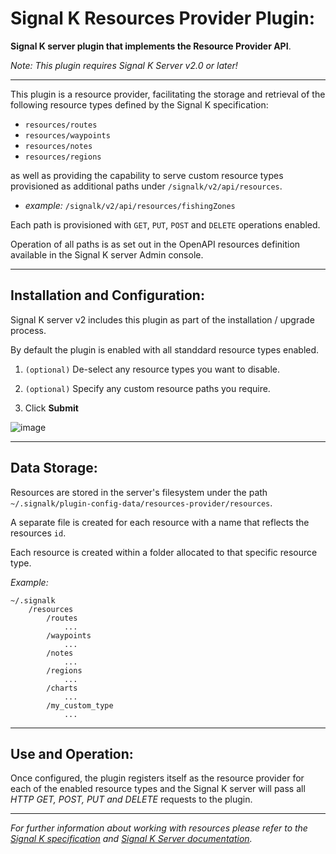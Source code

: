 # Signal K Resources Provider Plugin:

__Signal K server plugin that implements the Resource Provider API__.

_Note: This plugin requires Signal K Server v2.0 or later!_

---

This plugin is a resource provider, facilitating the storage and retrieval of the following resource types defined by the Signal K specification:
- `resources/routes`
- `resources/waypoints`
- `resources/notes`
- `resources/regions`   

as well as providing the capability to serve custom resource types provisioned as additional paths under `/signalk/v2/api/resources`.

- _example:_ `/signalk/v2/api/resources/fishingZones`   

Each path is provisioned with `GET`, `PUT`, `POST` and `DELETE` operations enabled.

Operation of all paths is as set out in the OpenAPI resources definition available in the Signal K server Admin console.


---
## Installation and Configuration:

Signal K server v2 includes this plugin as part of the installation / upgrade process.

By default the plugin is enabled with all standdard resource types enabled.

1. `(optional)` De-select any resource types you want to disable.

1. `(optional)` Specify any custom resource paths you require.
1. Click __Submit__ 

![image](https://user-images.githubusercontent.com/38519157/227807566-966a5640-87e1-4db8-a7f2-aadf06deb3f3.png)

---

## Data Storage:

Resources are stored in the server's filesystem under the path `~/.signalk/plugin-config-data/resources-provider/resources`.

A separate file is created for each resource with a name that reflects the resources `id`.

Each resource is created within a folder allocated to that specific resource type. 

_Example:_
```
~/.signalk
    /resources
        /routes
            ...
        /waypoints
            ...
        /notes
            ...
        /regions
            ...
        /charts
            ...
        /my_custom_type
            ...
```


---
## Use and Operation:

Once configured, the plugin registers itself as the resource provider for each of the enabled resource types and the Signal K server will pass all _HTTP GET, POST, PUT and DELETE_ requests to the plugin.

---

_For further information about working with resources please refer to the [Signal K specification](https://signalk.org/specification) and  [Signal K Server documentation](https://github.com/SignalK/signalk-server#readme)._


